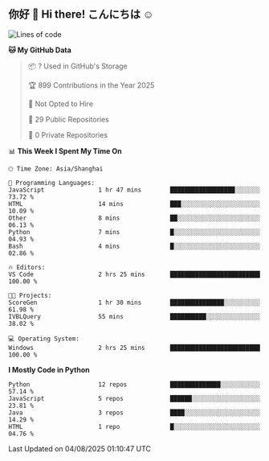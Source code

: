 ## 你好 👋 Hi there! こんにちは ☺️

<!--START_SECTION:waka-->
![Lines of code](https://img.shields.io/badge/From%20Hello%20World%20I%27ve%20Written-32.8%20thousand%20lines%20of%20code-blue)

**🐱 My GitHub Data** 

> 📦 ? Used in GitHub's Storage 
 > 
> 🏆 899 Contributions in the Year 2025
 > 
> 🚫 Not Opted to Hire
 > 
> 📜 29 Public Repositories 
 > 
> 🔑 0 Private Repositories 
 > 
📊 **This Week I Spent My Time On** 

```text
🕑︎ Time Zone: Asia/Shanghai

💬 Programming Languages: 
JavaScript               1 hr 47 mins        ██████████████████░░░░░░░   73.72 % 
HTML                     14 mins             ███░░░░░░░░░░░░░░░░░░░░░░   10.09 % 
Other                    8 mins              ██░░░░░░░░░░░░░░░░░░░░░░░   06.13 % 
Python                   7 mins              █░░░░░░░░░░░░░░░░░░░░░░░░   04.93 % 
Bash                     4 mins              █░░░░░░░░░░░░░░░░░░░░░░░░   02.86 % 

🔥 Editors: 
VS Code                  2 hrs 25 mins       █████████████████████████   100.00 % 

🐱‍💻 Projects: 
ScoreGen                 1 hr 30 mins        ███████████████░░░░░░░░░░   61.98 % 
IVBLQuery                55 mins             ██████████░░░░░░░░░░░░░░░   38.02 % 

💻 Operating System: 
Windows                  2 hrs 25 mins       █████████████████████████   100.00 % 
```

**I Mostly Code in Python** 

```text
Python                   12 repos            ██████████████░░░░░░░░░░░   57.14 % 
JavaScript               5 repos             ██████░░░░░░░░░░░░░░░░░░░   23.81 % 
Java                     3 repos             ████░░░░░░░░░░░░░░░░░░░░░   14.29 % 
HTML                     1 repo              █░░░░░░░░░░░░░░░░░░░░░░░░   04.76 % 
```




 Last Updated on 04/08/2025 01:10:47 UTC
<!--END_SECTION:waka-->